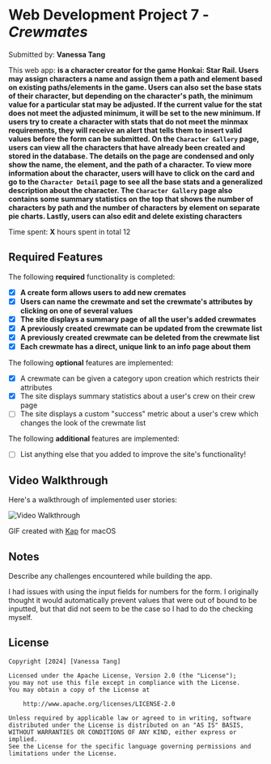 # Web Development Project 7 - _Crewmates_

Submitted by: **Vanessa Tang**

This web app: **is a character creator for the game Honkai: Star Rail. Users may assign characters a name and assign them a path and element based on existing paths/elements in the game. Users can also set the base stats of their character, but depending on the character's path, the minimum value for a particular stat may be adjusted. If the current value for the stat does not meet the adjusted minimum, it will be set to the new minimum. If users try to create a character with stats that do not meet the minmax requirements, they will receive an alert that tells them to insert valid values before the form can be submitted. On the `Character Gallery` page, users can view all the characters that have already been created and stored in the database. The details on the page are condensed and only show the name, the element, and the path of a character. To view more information about the character, users will have to click on the card and go to the `Character Detail` page to see all the base stats and a generalized description about the character. The `Character Gallery` page also contains some summary statistics on the top that shows the number of characters by path and the number of characters by element on separate pie charts. Lastly, users can also edit and delete existing characters**

Time spent: **X** hours spent in total 12

## Required Features

The following **required** functionality is completed:

-   [x] **A create form allows users to add new cremates**
-   [x] **Users can name the crewmate and set the crewmate's attributes by clicking on one of several values**
-   [x] **The site displays a summary page of all the user's added crewmates**
-   [x] **A previously created crewmate can be updated from the crewmate list**
-   [x] **A previously created crewmate can be deleted from the crewmate list**
-   [x] **Each crewmate has a direct, unique link to an info page about them**

The following **optional** features are implemented:

-   [x] A crewmate can be given a category upon creation which restricts their attributes
-   [x] The site displays summary statistics about a user's crew on their crew page
-   [ ] The site displays a custom "success" metric about a user's crew which changes the look of the crewmate list

The following **additional** features are implemented:

-   [ ] List anything else that you added to improve the site's functionality!

## Video Walkthrough

Here's a walkthrough of implemented user stories:

<img src='walkthrough.gif' title='Video Walkthrough' width='' alt='Video Walkthrough' />

<!-- Replace this with whatever GIF tool you used! -->

GIF created with [Kap](https://getkap.co/) for macOS

<!-- Recommended tools:
[Kap](https://getkap.co/) for macOS
[ScreenToGif](https://www.screentogif.com/) for Windows
[peek](https://github.com/phw/peek) for Linux. -->

## Notes

Describe any challenges encountered while building the app.

I had issues with using the input fields for numbers for the form. I originally thought it would automatically prevent values that were out of bound to be inputted, but that did not seem to be the case so I had to do the checking myself.

## License

    Copyright [2024] [Vanessa Tang]

    Licensed under the Apache License, Version 2.0 (the "License");
    you may not use this file except in compliance with the License.
    You may obtain a copy of the License at

        http://www.apache.org/licenses/LICENSE-2.0

    Unless required by applicable law or agreed to in writing, software
    distributed under the License is distributed on an "AS IS" BASIS,
    WITHOUT WARRANTIES OR CONDITIONS OF ANY KIND, either express or implied.
    See the License for the specific language governing permissions and
    limitations under the License.

